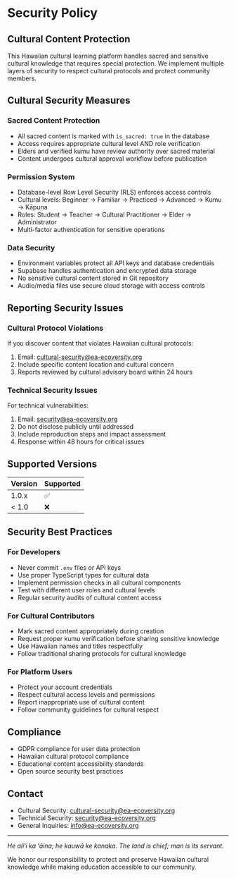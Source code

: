 # Security Policy

## Cultural Content Protection

This Hawaiian cultural learning platform handles sacred and sensitive cultural knowledge that requires special protection. We implement multiple layers of security to respect cultural protocols and protect community members.

## Cultural Security Measures

### Sacred Content Protection
- All sacred content is marked with `is_sacred: true` in the database
- Access requires appropriate cultural level AND role verification
- Elders and verified kumu have review authority over sacred material
- Content undergoes cultural approval workflow before publication

### Permission System
- Database-level Row Level Security (RLS) enforces access controls
- Cultural levels: Beginner → Familiar → Practiced → Advanced → Kumu → Kāpuna
- Roles: Student → Teacher → Cultural Practitioner → Elder → Administrator
- Multi-factor authentication for sensitive operations

### Data Security
- Environment variables protect all API keys and database credentials
- Supabase handles authentication and encrypted data storage
- No sensitive cultural content stored in Git repository
- Audio/media files use secure cloud storage with access controls

## Reporting Security Issues

### Cultural Protocol Violations
If you discover content that violates Hawaiian cultural protocols:
1. Email: cultural-security@ea-ecoversity.org
2. Include specific content location and cultural concern
3. Reports reviewed by cultural advisory board within 24 hours

### Technical Security Issues
For technical vulnerabilities:
1. Email: security@ea-ecoversity.org
2. Do not disclose publicly until addressed
3. Include reproduction steps and impact assessment
4. Response within 48 hours for critical issues

## Supported Versions

| Version | Supported          |
| ------- | ------------------ |
| 1.0.x   | :white_check_mark: |
| < 1.0   | :x:                |

## Security Best Practices

### For Developers
- Never commit `.env` files or API keys
- Use proper TypeScript types for cultural data
- Implement permission checks in all cultural components
- Test with different user roles and cultural levels
- Regular security audits of cultural content access

### For Cultural Contributors
- Mark sacred content appropriately during creation
- Request proper kumu verification before sharing sensitive knowledge
- Use Hawaiian names and titles respectfully
- Follow traditional sharing protocols for cultural knowledge

### For Platform Users
- Protect your account credentials
- Respect cultural access levels and permissions
- Report inappropriate use of cultural content
- Follow community guidelines for cultural respect

## Compliance

- GDPR compliance for user data protection
- Hawaiian cultural protocol compliance
- Educational content accessibility standards
- Open source security best practices

## Contact

- Cultural Security: cultural-security@ea-ecoversity.org
- Technical Security: security@ea-ecoversity.org
- General Inquiries: info@ea-ecoversity.org

---

*He aliʻi ka ʻāina; he kauwā ke kanaka. The land is chief; man is its servant.*

We honor our responsibility to protect and preserve Hawaiian cultural knowledge while making education accessible to our community.